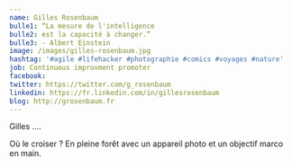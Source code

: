 ```yaml
---
name: Gilles Rosenbaum
bulle1: “La mesure de l'intelligence
bulle2: est la capacité à changer.”
bulle3: - Albert Einstein
image: /images/gilles-rosenbaum.jpg
hashtag: '#agile #lifehacker #photographie #comics #voyages #nature'
job: Continuous improvment promoter
facebook:
twitter: https://twitter.com/g_rosenbaum
linkedin: https://fr.linkedin.com/in/gillesrosenbaum
blog: http://grosenbaum.fr
---
```


Gilles ....

Où le croiser ? En pleine forêt avec un appareil photo et un objectif marco en main.